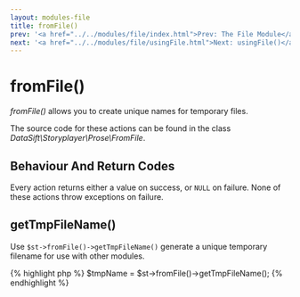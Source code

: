 ```yaml
---
layout: modules-file
title: fromFile()
prev: '<a href="../../modules/file/index.html">Prev: The File Module</a>'
next: '<a href="../../modules/file/usingFile.html">Next: usingFile()</a>'
---
```


# fromFile()

_fromFile()_ allows you to create unique names for temporary files.

The source code for these actions can be found in the class _DataSift\Storyplayer\Prose\FromFile_.

## Behaviour And Return Codes

Every action returns either a value on success, or `NULL` on failure.  None of these actions throw exceptions on failure.

## getTmpFileName()

Use `$st->fromFile()->getTmpFileName()` generate a unique temporary filename for use with other modules.

{% highlight php %}
$tmpName = $st->fromFile()->getTmpFileName();
{% endhighlight %}
